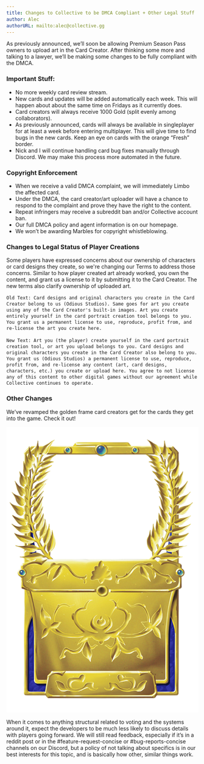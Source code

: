 ```yaml
---
title: Changes to Collective to be DMCA Compliant + Other Legal Stuff
author: Alec
authorURL: mailto:alec@collective.gg
---
```


As previously announced, we’ll soon be allowing Premium Season Pass owners to upload art in the Card Creator. After thinking some more and talking to a lawyer, we’ll be making some changes to be fully compliant with the DMCA.

### Important Stuff:

* No more weekly card review stream.
* New cards and updates will be added automatically each week. This will happen about about the same time on Fridays as it currently does.
* Card creators will always receive 1000 Gold (split evenly among collaborators).
* As previously announced, cards will always be available in singleplayer for at least a week before entering multiplayer. This will give time to find bugs in the new cards. Keep an eye on cards with the orange “Fresh” border.
* Nick and I will continue handling card bug fixes manually through Discord. We may make this process more automated in the future.

### Copyright Enforcement

* When we receive a valid DMCA complaint, we will immediately Limbo the affected card.
* Under the DMCA, the card creator/art uploader will have a chance to respond to the complaint and prove they have the right to the content.
* Repeat infringers may receive a subreddit ban and/or Collective account ban.
* Our full DMCA policy and agent information is on our homepage.
* We won’t be awarding Marbles for copyright whistleblowing.

### Changes to Legal Status of Player Creations

Some players have expressed concerns about our ownership of characters or card designs they create, so we're changing our Terms to address those concerns. Similar to how player created art already worked, you own the content, and grant us a license to it by submitting it to the Card Creator. The new terms also clarify ownership of uploaded art.

    Old Text: Card designs and original characters you create in the Card Creator belong to us (Odious Studios). Same goes for art you create using any of the Card Creator's built-in images. Art you create entirely yourself in the card portrait creation tool belongs to you. You grant us a permanent license to use, reproduce, profit from, and re-license the art you create here.

    New Text: Art you (the player) create yourself in the card portrait creation tool, or art you upload belongs to you. Card designs and original characters you create in the Card Creator also belong to you. You grant us (Odious Studios) a permanent license to use, reproduce, profit from, and re-license any content (art, card designs, characters, etc.) you create or upload here. You agree to not license any of this content to other digital games without our agreement while Collective continues to operate.

### Other Changes

We’ve revamped the golden frame card creators get for the cards they get into the game. Check it out!

![gold frame](assets/dmca/Card_GoldCreator_Background.png)

When it comes to anything structural related to voting and the systems around it, expect the developers to be much less likely to discuss details with players going forward. We will still read feedback, especially if it’s in a reddit post or in the #feature-request-concise or #bug-reports-concise channels on our Discord, but a policy of not talking about specifics is in our best interests for this topic, and is basically how other, similar things work.

